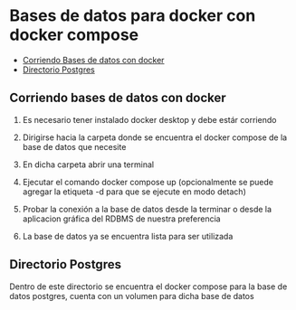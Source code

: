 # Bases de datos para docker con docker compose

- [Corriendo Bases de datos con docker](#corriendo-bases-de-datos-con-docker)
- [Directorio Postgres](#directorio-postgres)

## Corriendo bases de datos con docker

1. Es necesario tener instalado docker desktop y debe estár corriendo

2. Dirigirse hacia la carpeta donde se encuentra el docker compose de la base de datos que necesite

3. En dicha carpeta abrir una terminal

4. Ejecutar el comando docker compose up (opcionalmente se puede agregar la etiqueta -d para que se ejecute en modo detach)

5. Probar la conexión a la base de datos desde la terminar o desde la aplicacion gráfica del RDBMS de nuestra preferencia

6. La base de datos ya se encuentra lista para ser utilizada

## Directorio Postgres

Dentro de este directorio se encuentra el docker compose para la base de datos postgres, cuenta con un volumen para dicha base de datos

